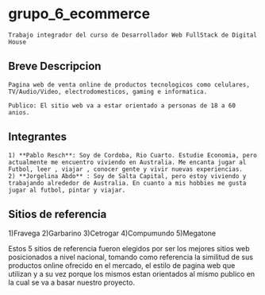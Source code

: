 # grupo_6_ecommerce

    Trabajo integrador del curso de Desarrollador Web FullStack de Digital House

## Breve Descripcion
    Pagina web de venta online de productos tecnologicos como celulares, TV/Audio/Video, electrodomesticos, gaming e informatica.
    
    Publico: El sitio web va a estar orientado a personas de 18 a 60 anios.


## Integrantes
    1) **Pablo Resch**: Soy de Cordoba, Rio Cuarto. Estudie Economia, pero actualmente me encuentro viviendo en Australia. Me encanta jugar al Futbol, leer , viajar , conocer gente y vivir nuevas experiencias.
    2) **Jorgelina Abdo** : Soy de Salta Capital, pero estoy viviendo y trabajando alrededor de Australia. En cuanto a mis hobbies me gusta jugar al futbol, pintar y viajar.


## Sitios de referencia
   1)Fravega
   2)Garbarino
   3)Cetrogar
   4)Compumundo
   5)Megatone

   Estos 5 sitios de referencia fueron elegidos por ser los mejores sitios web posicionados a nivel nacional, tomando como referencia la similitud de sus productos online ofrecido en el mercado, el estilo de pagina web que utilizan y a su vez porque los mismos estan orientados al mismo publico en la cual se va a basar nuestro proyecto. 